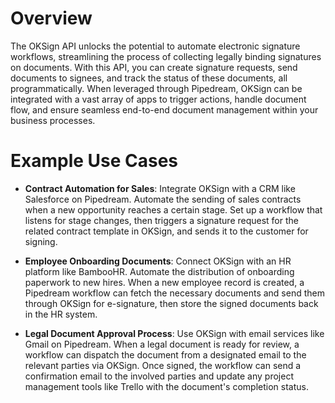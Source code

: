 # Overview

The OKSign API unlocks the potential to automate electronic signature workflows, streamlining the process of collecting legally binding signatures on documents. With this API, you can create signature requests, send documents to signees, and track the status of these documents, all programmatically. When leveraged through Pipedream, OKSign can be integrated with a vast array of apps to trigger actions, handle document flow, and ensure seamless end-to-end document management within your business processes.

# Example Use Cases

- **Contract Automation for Sales**: Integrate OKSign with a CRM like Salesforce on Pipedream. Automate the sending of sales contracts when a new opportunity reaches a certain stage. Set up a workflow that listens for stage changes, then triggers a signature request for the related contract template in OKSign, and sends it to the customer for signing.

- **Employee Onboarding Documents**: Connect OKSign with an HR platform like BambooHR. Automate the distribution of onboarding paperwork to new hires. When a new employee record is created, a Pipedream workflow can fetch the necessary documents and send them through OKSign for e-signature, then store the signed documents back in the HR system.

- **Legal Document Approval Process**: Use OKSign with email services like Gmail on Pipedream. When a legal document is ready for review, a workflow can dispatch the document from a designated email to the relevant parties via OKSign. Once signed, the workflow can send a confirmation email to the involved parties and update any project management tools like Trello with the document's completion status.
